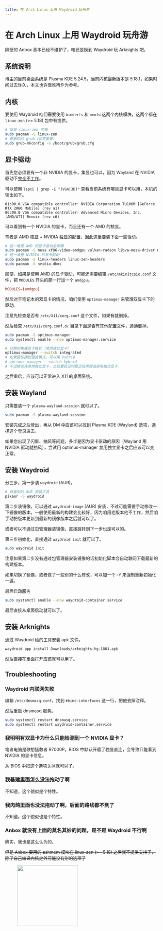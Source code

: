 ```yaml
---
title: 在 Arch Linux 上用 Waydroid 玩舟游
---
```


# 在 Arch Linux 上用 Waydroid 玩舟游

<vue-metadata author="swwind" time="2022-6-7" tags="waydroid,arknights,archlinux"></vue-metadata>

隔壁的 Anbox 基本已经不维护了，咱还是换到 Waydroid 玩 Arknights 吧。

## 系统说明

博主的目前桌面系统是 Plasma KDE 5.24.5，当前内核最新版本是 5.18.1，如果时间过去许久，本文也许很难再作为参考。

## 内核

要使用 Waydroid 咱们需要使用 `binderfs` 和 `memfd` 这两个内核模块，这两个都在 `linux-zen` (>= 5.18) 包中有提供。

```bash
# 安装 linux-zen 内核
sudo pacman -S linux-zen
# 更新你的 grub（非常重要）
sudo grub-mkconfig -o /boot/grub/grub.cfg
```

## 显卡驱动

首先您必须要有一个非 NVIDIA 的显卡，集显也可以，因为 Wayland 在 NVIDIA 驱动下[完全不工作](https://www.youtube.com/watch?v=_36yNWw_07g)。

可以使用 `lspci | grep -E "(VGA|3D)"` 查看当前系统有哪些显卡可以用，本机的输出如下。

```plain
01:00.0 VGA compatible controller: NVIDIA Corporation TU106M [GeForce RTX 2060 Mobile] (rev a1)
06:00.0 VGA compatible controller: Advanced Micro Devices, Inc. [AMD/ATI] Renoir (rev c6)
```

可以看到有一个 NVIDIA 的显卡，而且还有一个 AMD 的核显。

笔者是 AMD 核显 + NVIDIA 独显的配置，因此这里要装下面一些驱动。

```bash
# 这一堆是 AMD 的显卡驱动全家桶
sudo pacman -S mesa xf86-video-amdgpu vulkan-radeon libva-mesa-driver mesa-vdpau
# 这一堆是 NVIDIA 的显卡驱动
sudo pacman -S linux-headers linux-zen-headers
sudo pacman -S nvidia-dkms
```

顺便，如果是使用 AMD 的显卡驱动，可能还需要编辑 `/etc/mkinitcpio.conf` 文件，把 `MODULES` 开头的那一行加一个 `amdgpu`。

```conf
MODULES=(amdgpu)
```

然后对于笔记本的双显卡的情况，咱们使用 `optimus-manager` 来管理双显卡下的驱动。

注意先检查是否有 `/etc/X11/xorg.conf` 这个文件，如果有就删掉。

然后检查 `/etc/X11/xorg.conf.d/` 目录下面是否有其他配置文件，通通删掉。

```bash
sudo pacman -S optimus-manager
sudo systemctl enable --now optimus-manager.service

# 切换到集成显卡模式（禁用独立显卡）
optimus-manager --switch integrated
# 如果要切换到混合模式，可以用 hybrid
# optimus-manager --switch hybrid
# 不过建议先禁用独立显卡，之后重启没问题之后再尝试启用独立显卡
```

之后重启，应该可以正常进入 X11 的桌面系统。

## 安装 Wayland

只需要装一个 `plasma-wayland-session` 就可以了。

```bash
sudo pacman -S plasma-wayland-session
```

安装完成之后登出，再从 DM 中应该可以找到 Plasma KDE (Wayland) 选项，选择这个登录进去。

如果您出现了闪屏、抽风等问题，多半是因为显卡驱动的原因（Wayland 用 NVIDIA 驱动就抽风），尝试用 optimus-manager 禁用独立显卡之后应该可以变正常。

## 安装 Waydroid

分三步，第一步装 `waydroid` (AUR)。

```bash
# 或者别的 AUR 安装工具
pikaur -S waydroid
```

第二步装镜像，可以通过 `waydroid-image` (AUR) 安装，不过可能需要手动修改一下镜像的版本，一般使用最新的构建会比较好，因为咱用老版本他不工作，然后咱手动把版本更新到最新的镜像版本之后就可以了。

或者可以不通过包管理器装镜像，直接跳转到下一步也是可以的。

第三步初始化，直接通过 `waydroid init` 就可以了。

```bash
sudo waydroid init
```

注意如果第二步没有通过包管理器安装镜像的话初始化脚本会自动联网下载最新的构建版本。

如果切换了镜像，或者做了一些别的什么修改，可以加一个 `-f` 来强制重新初始化一遍。

最后启动服务

```bash
sudo systemctl enable --now waydroid-container.service
```

最后直接从桌面启动就可以了。

## 安装 Arknights

通过 Waydroid 给的工具安装 apk 文件。

```bash
waydroid app install Downloads/arknights-hg-1801.apk
```

然后直接在里面打开应该就可以用了。

## Troubleshooting

### Waydroid 内联网失败

编辑 `/etc/dnsmasq.conf`，找到 `#bind-interfaces` 这一行，把他去掉注释。

然后重启 dnsmasq 服务。

```bash
sudo systemctl restart dnsmasq.service
sudo systemctl restart waydroid-container.service
```

### 我明明有双显卡为什么只能检测到一个 NVIDIA 显卡？

笔者电脑是联想拯救者 R7000P，BIOS 中默认开启了独显直连，会导致只能看到 NVIDIA 的显卡信息。

从 BIOS 中把这个选项关掉就可以了。

### 我基建里面怎么没法拖动了啊

不知道，这个貌似是个特性。

### 我肉鸽里面也没法拖动了啊，后面的路线都不到了

不知道，这个貌似也是个特性。

### Anbox 就没有上面的莫名其妙的问题，是不是 Waydroid 不行啊

确实，我也是这么认为的。

~~但是 Anbox 要用的 ashmem 模块在 linux-zen (>= 5.18) 之后就不提供支持了，除了自己编译内核之外可能没有别的选项了~~

<figure>
  <img width="200" src="/assets/sticker.webp" />
</figure>
